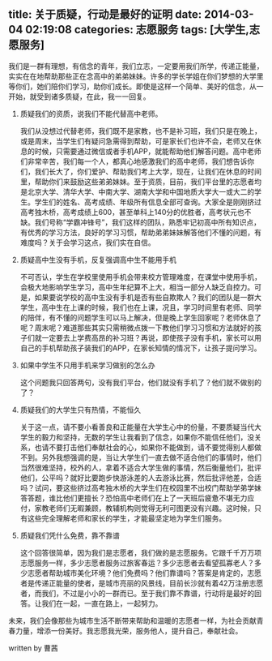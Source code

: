 title: 关于质疑，行动是最好的证明
date: 2014-03-04 02:19:08
categories: 志愿服务
tags: [大学生,志愿服务]
---
<p>我们是一群有理想，有信念的青年，我们立志，一定要用我们所学，传递正能量，实实在在地帮助那些正在念高中的弟弟妹妹。许多的学长学姐在你们梦想的大学里等你们，她们陪你们学习，助你们成长。即使是这样一个简单、美好的信念，从一开始，就受到诸多质疑，在此，我一一回复。</p>
<ol>
	<li>质疑我们的资质，说我们不能代替高中老师。</li>
	<p>我们从没想过代替老师，我们既不是家教，也不是补习班，我们只是在晚上，或是周末，当学生们有疑问急需得到帮助，可是家长们也许不会，老师又在休息的时候，只需要通过微信或者手机APP，就能帮助他们解答问题。高中老师们非常辛苦，我们每一个人，都真心地感激我们的高中老师，我们想告诉你们，我们长大了，你们爱护、帮助我们考上大学，现在，让我们在休息的时间里，帮助你们来鼓励这些弟弟妹妹。<!--more-->至于资质，目前，我们平台里的志愿者均是北京大学、清华大学、中南大学、湖南大学和中国地质大学大一或大二的学生。学生们的姓名、高考成绩、年级所有信息全部可查询。大家全是刚刚挤过高考独木桥，高考成绩上600，甚至单科上140分的优胜者，高考状元也不缺。我们号称“学霸冲锋号”，我们这样的团队，熟悉牢记初高中所有知识点，有优秀的学习方法，良好的学习习惯，帮助弟弟妹妹解答他们不懂的问题，有难度吗？关于会学习这点，我们实在自信。</p>
	<li>质疑高中生没有手机，反复强调高中生不能用手机</li>
	<p>不可否认，学生在学校里使用手机会带来校方管理难度，在课堂中使用手机，会极大地影响学生学习，高中生年纪算不上大，相当一部分人缺乏自控力。可是，如果要说学校的高中生没有手机是否有些自欺欺人？我们的团队是一群大学生，高中生在上课的时候，我们也在上课，况且，学习时间里有老师、同学的陪伴，有不懂的问题学生可以马上解决，但是晚上学生回家呢？老师休息了呢？周末呢？难道那些其实只需稍微点拨一下教他们学习习惯和方法就好的孩子们就一定要去上学费高昂的补习班？再说，即使孩子没有手机，家长可以用自己的手机帮助孩子装我们的APP，在家长知情的情况下，让孩子提问学习。</p>
	<li>如果中学生不只用手机来学习做别的怎么办</li>
	<p>这个问题我只回答两句，没有我们平台，他们就没有手机了？他们就不做别的了？</p>
	<li>质疑我们的大学生只有热情，不能恒久</li>
	<p>关于这一点，请不要小看善良和正能量在大学生心中的份量，不要质疑当代大学生的毅力和坚持，无数的学生让我看到了信念，如果你不能信任他们，没关系，也请不要打击他们奉献社会的心，如果你不能做到，请不要觉得别人都做不到。另外我想强调的是，当让大学生们一直去做不适合他们的事情时，他们当然很难坚持，校外的人，拿着不适合大学生做的事情，然后衡量他们，批评他们，公平吗？就好比要跑步快游泳差的人去游泳比赛，然后批评他差，合适吗？试问，要这些挤过高考独木桥的大学生们在校园里不出校门帮助学弟学妹答答题，谁比他们更擅长？恐怕高中老师们在上了一天班后疲惫不堪无力应付，家教老师们无暇兼顾，教辅机构则觉得无利可图更没有兴趣。这时候，只有这些完全理解老师和家长的学生，才能最坚定地为学生们服务。</p>
	<li>质疑我们凭什么免费，靠不靠谱</li>
	<p>这个回答很简单，因为我们是志愿者，我们做的是志愿服务。它跟千千万万项志愿服务一样，多少志愿者服务过旅客春运？多少志愿者去看望孤寡老人？多少志愿者帮助城市美化环境？他们免费吗？他们靠谱吗？答案是肯定的，志愿者是传递正能量的使者，是城市亮丽的风景线，目前长沙就有着42万注册志愿者，而我们，不过是小小的一群而已。至于我们靠不靠谱，行动将是最好的回答。让我们在一起，一直在路上，一起努力。</p>
</ol>
<p>未来，我们会像那些为城市生活不断带来帮助和温暖的志愿者一样，为社会贡献青春力量，增添一份美好。我志愿我光荣，服务他人，提升自己，奉献社会。</p>
<footer>written by 曹茜</footer>
